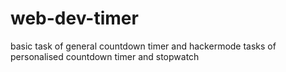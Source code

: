 # web-dev-timer
basic task of general countdown timer and hackermode tasks of personalised countdown timer and stopwatch
